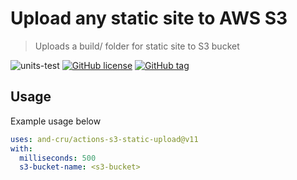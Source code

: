 # Upload any static site to AWS S3

> Uploads a build/ folder for static site to S3 bucket

![units-test](https://github.com/and-cru/actions-s3-static-upload/workflows/units-test/badge.svg?branch=master)
[![GitHub license](https://img.shields.io/github/license/and-cru/actions-s3-static-upload.svg)](https://github.com/and-cru/actions-s3-static-upload/blob/master/LICENSE)
[![GitHub tag](https://img.shields.io/github/tag/and-cru/actions-s3-static-upload.svg)](https://github.com/and-cru/actions-s3-static-upload/tags/)

## Usage

Example usage below

```yaml
uses: and-cru/actions-s3-static-upload@v11
with:
  milliseconds: 500
  s3-bucket-name: <s3-bucket>
```